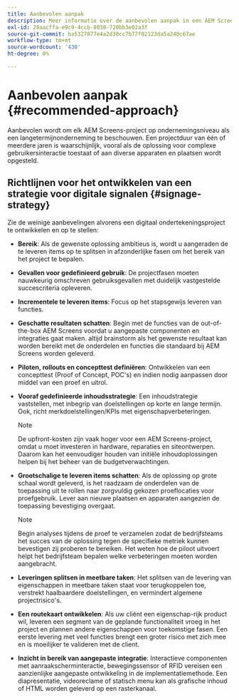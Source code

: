 ```yaml
---
title: Aanbevolen aanpak
description: Meer informatie over de aanbevolen aanpak in een AEM Screens-project.
exl-id: 28aacffa-e9c9-4ccb-8038-720bb3e02a3f
source-git-commit: ba5327077e4a2d30cc7b77f02123da5a240c67ae
workflow-type: tm+mt
source-wordcount: '430'
ht-degree: 0%

---
```


# Aanbevolen aanpak {#recommended-approach}

Aanbevolen wordt om elk AEM Screens-project op ondernemingsniveau als een langetermijnonderneming te beschouwen. Een projectduur van één of meerdere jaren is waarschijnlijk, vooral als de oplossing voor complexe gebruikersinteractie toestaat of aan diverse apparaten en plaatsen wordt opgesteld.

## Richtlijnen voor het ontwikkelen van een strategie voor digitale signalen {#signage-strategy}

Zie de weinige aanbevelingen alvorens een digitaal ondertekeningsproject te ontwikkelen en op te stellen:

* **Bereik**: Als de gewenste oplossing ambitieus is, wordt u aangeraden de te leveren items op te splitsen in afzonderlijke fasen om het bereik van het project te bepalen.

* **Gevallen voor gedefinieerd gebruik**: De projectfasen moeten nauwkeurig omschreven gebruiksgevallen met duidelijk vastgestelde succescriteria opleveren.

* **Incrementele te leveren items**: Focus op het stapsgewijs leveren van functies.

* **Geschatte resultaten schatten**: Begin met de functies van de out-of-the-box AEM Screens voordat u aangepaste componenten en integraties gaat maken. altijd brainstorm als het gewenste resultaat kan worden bereikt met de onderdelen en functies die standaard bij AEM Screens worden geleverd.

* **Piloten, rollouts en concepttest definiëren**: Ontwikkelen van een concepttest (Proof of Concept, POC&#39;s) en indien nodig aanpassen door middel van een proef en uitrol.

* **Vooraf gedefinieerde inhoudsstrategie**: Een inhoudstrategie vaststellen, met inbegrip van doelstellingen op korte en lange termijn. Ook, richt merkdoelstellingen/KPIs met eigenschapverbeteringen.

  >[!NOTE]
  >
  > De upfront-kosten zijn vaak hoger voor een AEM Screens-project, omdat u moet investeren in hardware, reparaties en siteontwerpen. Daarom kan het eenvoudiger houden van initiële inhoudoplossingen helpen bij het beheer van de budgetverwachtingen.

* **Grootschalige te leveren items schatten**: Als de oplossing op grote schaal wordt geleverd, is het raadzaam de onderdelen van de toepassing uit te rollen naar zorgvuldig gekozen proeflocaties voor proefgebruik. Lever aan nieuwe plaatsen en apparaten aangezien de toepassing bevestiging overgaat.

  >[!NOTE]
  >
  > Begin analyses tijdens de proef te verzamelen zodat de bedrijfsteams het succes van de oplossing tegen de specifieke metriek kunnen bevestigen zij proberen te bereiken. Het weten hoe de piloot uitvoert helpt het bedrijfsteam bepalen welke verbeteringen moeten worden aangebracht.

* **Leveringen splitsen in meetbare taken**: Het splitsen van de levering van eigenschappen in meetbare taken staat voor terugkoppelen toe, verstrekt haalbaardere doelstellingen, en vermindert algemene projectrisico&#39;s.

* **Een routekaart ontwikkelen**: Als uw cliënt een eigenschap-rijk product wil, leveren een segment van de geplande functionaliteit vroeg in het project en plannen andere eigenschappen voor toekomstige fasen. Een eerste levering met veel functies brengt een groter risico met zich mee en is moeilijker te valideren met de client.

* **Inzicht in bereik van aangepaste integratie**: Interactieve componenten met aanraakscherminteractie, bewegingssensor of RFID vereisen een aanzienlijke aangepaste ontwikkeling in de implementatiemethode. Een diapresentatie, videoreclame of statisch menu kan als grafische inhoud of HTML worden geleverd op een rasterkanaal.
